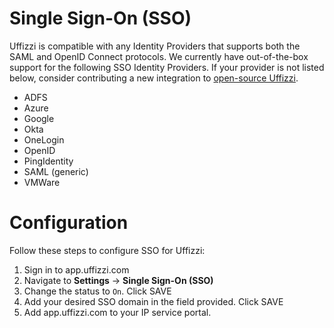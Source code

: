 # Single Sign-On (SSO)
Uffizzi is compatible with any Identity Providers that supports both the SAML and OpenID Connect protocols. We currently have out-of-the-box support for the following SSO Identity Providers. If your provider is not listed below, consider contributing a new integration to [open-source Uffizzi](github.com/UffizziCloud).

* ADFS  
* Azure  
* Google  
* Okta  
* OneLogin  
* OpenID  
* PingIdentity  
* SAML (generic)  
* VMWare  

# Configuration
Follow these steps to configure SSO for Uffizzi:  
1. Sign in to app.uffizzi.com  
2. Navigate to **Settings** -> **Single Sign-On (SSO)**  
3. Change the status to `On`. Click SAVE  
4. Add your desired SSO domain in the field provided. Click SAVE  
5. Add app.uffizzi.com to your IP service portal.  